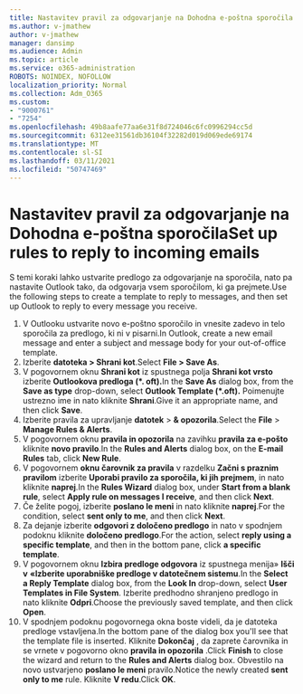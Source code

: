```yaml
---
title: Nastavitev pravil za odgovarjanje na Dohodna e-poštna sporočila
ms.author: v-jmathew
author: v-jmathew
manager: dansimp
ms.audience: Admin
ms.topic: article
ms.service: o365-administration
ROBOTS: NOINDEX, NOFOLLOW
localization_priority: Normal
ms.collection: Adm_O365
ms.custom:
- "9000761"
- "7254"
ms.openlocfilehash: 49b8aafe77aa6e31f8d724046c6fc0996294cc5d
ms.sourcegitcommit: 6312ee31561db36104f32282d019d069ede69174
ms.translationtype: MT
ms.contentlocale: sl-SI
ms.lasthandoff: 03/11/2021
ms.locfileid: "50747469"
---
```

# <a name="set-up-rules-to-reply-to-incoming-emails"></a><span data-ttu-id="e1b40-102">Nastavitev pravil za odgovarjanje na Dohodna e-poštna sporočila</span><span class="sxs-lookup"><span data-stu-id="e1b40-102">Set up rules to reply to incoming emails</span></span>

<span data-ttu-id="e1b40-103">S temi koraki lahko ustvarite predlogo za odgovarjanje na sporočila, nato pa nastavite Outlook tako, da odgovarja vsem sporočilom, ki ga prejmete.</span><span class="sxs-lookup"><span data-stu-id="e1b40-103">Use the following steps to create a template to reply to messages, and then set up Outlook to reply to every message you receive.</span></span>

1. <span data-ttu-id="e1b40-104">V Outlooku ustvarite novo e-poštno sporočilo in vnesite zadevo in telo sporočila za predlogo, ki ni v pisarni.</span><span class="sxs-lookup"><span data-stu-id="e1b40-104">In Outlook, create a new email message and enter a subject and message body for your out-of-office template.</span></span>
2. <span data-ttu-id="e1b40-105">Izberite **datoteka > Shrani kot**.</span><span class="sxs-lookup"><span data-stu-id="e1b40-105">Select **File > Save As**.</span></span>
3. <span data-ttu-id="e1b40-106">V pogovornem oknu **Shrani kot** iz spustnega polja **Shrani kot vrsto** izberite **Outlookova predloga (\*. oft).**</span><span class="sxs-lookup"><span data-stu-id="e1b40-106">In the **Save As** dialog box, from the **Save as type** drop-down, select **Outlook Template (\*.oft).**</span></span> <span data-ttu-id="e1b40-107">Poimenujte ustrezno ime in nato kliknite **Shrani**.</span><span class="sxs-lookup"><span data-stu-id="e1b40-107">Give it an appropriate name, and then click **Save**.</span></span>
4. <span data-ttu-id="e1b40-108">Izberite pravila za upravljanje **datotek**  >  **& opozorila**.</span><span class="sxs-lookup"><span data-stu-id="e1b40-108">Select the **File** > **Manage Rules & Alerts**.</span></span>
5. <span data-ttu-id="e1b40-109">V pogovornem oknu **pravila in opozorila** na zavihku **pravila za e-pošto** kliknite **novo pravilo**.</span><span class="sxs-lookup"><span data-stu-id="e1b40-109">In the **Rules and Alerts** dialog box, on the **E-mail Rules** tab, click **New Rule**.</span></span>
6. <span data-ttu-id="e1b40-110">V pogovornem **oknu čarovnik za pravila** v razdelku **Začni s praznim pravilom** izberite **Uporabi pravilo za sporočila, ki jih prejmem**, in nato kliknite **naprej**.</span><span class="sxs-lookup"><span data-stu-id="e1b40-110">In the **Rules Wizard** dialog box, under **Start from a blank rule**, select **Apply rule on messages I receive**, and then click **Next**.</span></span>
7. <span data-ttu-id="e1b40-111">Če želite pogoj, izberite **poslano le meni** in nato kliknite **naprej**.</span><span class="sxs-lookup"><span data-stu-id="e1b40-111">For the condition, select **sent only to me**, and then click **Next**.</span></span>
8. <span data-ttu-id="e1b40-112">Za dejanje izberite **odgovori z določeno predlogo** in nato v spodnjem podoknu kliknite **določeno predlogo**.</span><span class="sxs-lookup"><span data-stu-id="e1b40-112">For the action, select **reply using a specific template**, and then in the bottom pane, click **a specific template**.</span></span>
9. <span data-ttu-id="e1b40-113">V pogovornem oknu **Izbira predloge odgovora** iz spustnega menija» **Išči v** **«Izberite uporabniške predloge v datotečnem sistemu**.</span><span class="sxs-lookup"><span data-stu-id="e1b40-113">In the **Select a Reply Template** dialog box, from the **Look In** drop-down, select **User Templates in File System**.</span></span> <span data-ttu-id="e1b40-114">Izberite predhodno shranjeno predlogo in nato kliknite **Odpri**.</span><span class="sxs-lookup"><span data-stu-id="e1b40-114">Choose the previously saved template, and then click **Open**.</span></span>
10. <span data-ttu-id="e1b40-115">V spodnjem podoknu pogovornega okna boste videli, da je datoteka predloge vstavljena.</span><span class="sxs-lookup"><span data-stu-id="e1b40-115">In the bottom pane of the dialog box you'll see that the template file is inserted.</span></span> <span data-ttu-id="e1b40-116">Kliknite **Dokončaj** , da zaprete čarovnika in se vrnete v pogovorno okno **pravila in opozorila** .</span><span class="sxs-lookup"><span data-stu-id="e1b40-116">Click **Finish** to close the wizard and return to the **Rules and Alerts** dialog box.</span></span> <span data-ttu-id="e1b40-117">Obvestilo na novo ustvarjeno **poslano le meni** pravilo.</span><span class="sxs-lookup"><span data-stu-id="e1b40-117">Notice the newly created **sent only to me** rule.</span></span> <span data-ttu-id="e1b40-118">Kliknite **V redu**.</span><span class="sxs-lookup"><span data-stu-id="e1b40-118">Click **OK**.</span></span>
